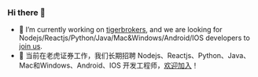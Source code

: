 ### Hi there 👋

- 🔭 I’m currently working on [tigerbrokers](https://www.itiger.com), and we are looking for Nodejs/Reactjs/Python/Java/Mac&Windows/Android/IOS developers to [join us](https://www.itiger.com/job).
- 🔭 当前在老虎证券工作，我们长期招聘 Nodejs、Reactjs、Python、Java、Mac和Windows、Android、IOS 开发工程师，[欢迎加入](https://www.itiger.com/job)！

<!--
**qiqiboy/qiqiboy** is a ✨ _special_ ✨ repository because its `README.md` (this file) appears on your GitHub profile.

Here are some ideas to get you started:

- 🔭 I’m currently working on ...
- 🌱 I’m currently learning ...
- 👯 I’m looking to collaborate on ...
- 🤔 I’m looking for help with ...
- 💬 Ask me about ...
- 📫 How to reach me: ...
- 😄 Pronouns: ...
- ⚡ Fun fact: ...
-->
